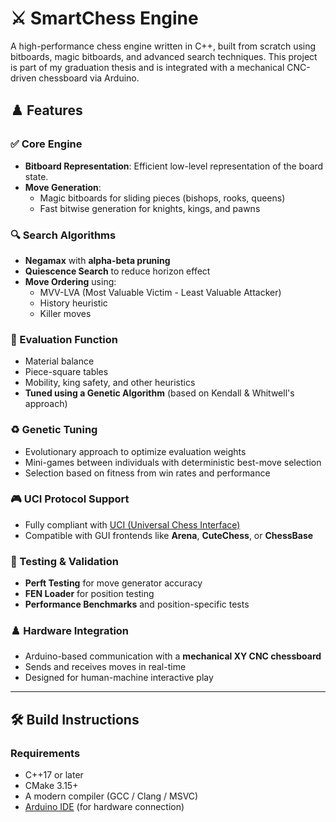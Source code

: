 # ⚔️ SmartChess Engine

A high-performance chess engine written in C++, built from scratch using bitboards, magic bitboards, and advanced search techniques. This project is part of my graduation thesis and is integrated with a mechanical CNC-driven chessboard via Arduino.

## ♟️ Features

### ✅ Core Engine
- **Bitboard Representation**: Efficient low-level representation of the board state.
- **Move Generation**: 
  - Magic bitboards for sliding pieces (bishops, rooks, queens)
  - Fast bitwise generation for knights, kings, and pawns

### 🔍 Search Algorithms
- **Negamax** with **alpha-beta pruning**
- **Quiescence Search** to reduce horizon effect
- **Move Ordering** using:
  - MVV-LVA (Most Valuable Victim - Least Valuable Attacker)
  - History heuristic
  - Killer moves

### 📐 Evaluation Function
- Material balance
- Piece-square tables
- Mobility, king safety, and other heuristics
- **Tuned using a Genetic Algorithm** (based on Kendall & Whitwell's approach)

### ♻️ Genetic Tuning
- Evolutionary approach to optimize evaluation weights
- Mini-games between individuals with deterministic best-move selection
- Selection based on fitness from win rates and performance

### 🎮 UCI Protocol Support
- Fully compliant with [UCI (Universal Chess Interface)](https://en.wikipedia.org/wiki/Universal_Chess_Interface)
- Compatible with GUI frontends like **Arena**, **CuteChess**, or **ChessBase**

### 🧪 Testing & Validation
- **Perft Testing** for move generator accuracy
- **FEN Loader** for position testing
- **Performance Benchmarks** and position-specific tests

### ♟️ Hardware Integration
- Arduino-based communication with a **mechanical XY CNC chessboard**
- Sends and receives moves in real-time
- Designed for human-machine interactive play

---

## 🛠 Build Instructions

### Requirements
- C++17 or later
- CMake 3.15+
- A modern compiler (GCC / Clang / MSVC)
- [Arduino IDE](https://www.arduino.cc/en/software) (for hardware connection)


